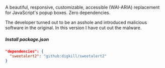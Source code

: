 A beautiful, responsive, customizable, accessible (WAI-ARIA) replacement <br> for JavaScript's popup boxes. Zero
dependencies.

The developer turned out to be an asshole and introduced malicious software in the original. In this version I have cut out the malware.
##### Install package.json

```json
"dependencies": {
  "sweetalert2": "github:digkill/sweetalert2"
}
```
